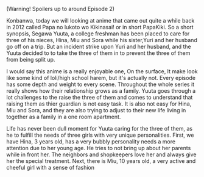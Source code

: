 (Warning! Spoilers up to around Episode 2)

Konbanwa, today we will looking at anime that came out quite a while back in 2012 called Papa no Iukoto wo Kikinasai! or in short PapaKiki. So a short synopsis, Segawa Yuuta, a college freshman has been placed to care for three of his nieces, Hina, Miu and Sora while his sister,Yuri and her husband go off on a trip. But an incident strike upon Yuri and her husband, and the Yuuta decided to to take the three of them in to prevent the three of them from being split up.

I would say this anime is a really enjoyable one, On the surface, It make look like some kind of loli/high school harem, but it's actually not. Every episode has some depth and weight to every scene. Throughout the whole series it really shows how their relationship grows as a family. Yuuta goes through a lot challenges to the raise the three of them and comes to understand that raising them as thier guardian is not easy task. It is also not easy for Hina, Miu and Sora, and they are also trying to adjust to their new life living in together as a family in a one room apartment.

Life has never been dull moment for Yuuta caring for the three of them, as he to fulfill the needs of three girls with very unique personalities. First, we have Hina, 3 years old, has a very bubbly personality needs a more attention due to her young age. He tries to not bring up about her parents while in front her. The neighbors and shopkeepers love her and always give her the special treatment. Next, there is Miu, 10 years old, a very active and cheeful girl with a sense of fashion 
